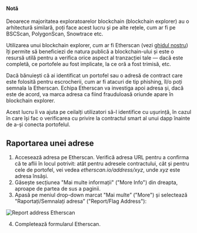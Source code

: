 
#### Notă


Deoarece majoritatea exploratoarelor blockchain (blockchain explorer) au o arhitectură similară, poți face acest lucru și pe alte rețele, cum ar fi pe BSCScan, PolygonScan, Snowtrace etc.



Utilizarea unui blockchain explorer, cum ar fi Etherscan (vezi [ghidul nostru](https://support.metamask.io/hc/en-us/articles/360057536611-How-to-check-my-wallet-activity-on-the-blockchain-explorer)) îți permite să beneficiezi de natura publică a blockchain-ului și este o resursă utilă pentru a verifica orice aspect al tranzacției tale — dacă este completă, ce portofele au fost implicate, la ce oră a fost trimisă, etc. 


Dacă bănuiești că ai identificat un portofel sau o adresă de contract care este folosită pentru escrocherii, cum ar fi atacuri de tip phishing, îl/o poți semnala la Etherscan. Echipa Etherscan va investiga apoi adresa și, dacă este de acord, va marca adresa ca fiind frauduloasă oriunde apare în blockchain explorer. 


Acest lucru îi va ajuta pe ceilalți utilizatori să-l identifice cu ușurință, în cazul în care își fac o verificarea cu privire la contractul smart al unui dapp înainte de a-și conecta portofelul. 


Raportarea unei adrese
----------------------


1. Accesează adresa pe Etherscan. Verifică adresa URL pentru a confirma că te aflii în locul potrivit: atât pentru adresele contractului, cât și pentru cele de portofel, vei vedea *etherscan.io/address/xyz*, unde *xyz* este adresa însăși.
2. Găsește secțiunea "Mai multe informații" ("More Info") din dreapta, aproape de partea de sus a paginii.
3. Apasă pe meniul drop-down marcat "Mai multe” ("More") și selectează "Raportați/Semnalați adresa” ("Report/Flag Address"):


![Report address Etherscan](https://support.metamask.io/hc/article_attachments/13306210590491)


4. Completează formularul Etherscan.


 


 


 

